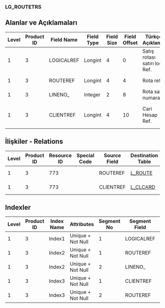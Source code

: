 ### LG_ROUTETRS

## Alanlar ve Açıklamaları

**Level**|**Product ID**|**Field Name**|**Field Type**|**Field Size**|**Field Offset**|**Türkçe Açıklama**|**Expression**
-----|-----|-----|-----|-----|-----|-----|-----
1|3|LOGICALREF|Longint|4|0|Satış rotası satırı log. Ref.|Sales Route Line Logical Reference
1|3|ROUTEREF|Longint|4|4|Rota ref.|Route Reference
1|3|LINENO_|Integer|2|8|Rota satır numarası|Route Line Number
1|3|CLIENTREF|Longint|4|10|Cari Hesap Ref.|Account Receivable / Payable Reference

## İlişkiler - Relations

**Level**|**Product ID**|**Resource ID**|**Special Code**|**Source Field**|**Destination Table**|**Destination Field**|**Relation Type**|**Extra Condition**
-----|-----|-----|-----|-----|-----|-----|-----|-----
1|3|773||ROUTEREF|[L_ROUTE](../LG_ROUTE "L_ROUTE")|LOGICALREF|one-to-one|
1|3|773||CLIENTREF|[L_CLCARD](../LG_CLCARD "L_CLCARD")|LOGICALREF|one-to-one|

## Indexler

**Level**|**Product ID**|**Index Name**|**Attributes**|**Segment No**|**Segment Field**|**Sense**
-----|-----|-----|-----|-----|-----|-----
1|3|Index1|Unique + Not Null|1|LOGICALREF|Ascending
1|3|Index2|Unique + Not Null|1|ROUTEREF|Ascending
1|3|Index2|Unique + Not Null|2|LINENO_|Ascending
1|3|Index3|Unique + Not Null|1|CLIENTREF|Ascending
1|3|Index3|Unique + Not Null|2|ROUTEREF|Ascending

